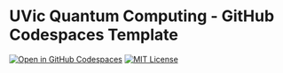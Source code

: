 # UVic Quantum Computing - GitHub Codespaces Template

[![Open in GitHub Codespaces](https://github.com/codespaces/badge.svg)](https://github.com/codespaces/new?template_repository=FlyteWizard/verbose-octo-engine)
[![MIT License](https://img.shields.io/badge/License-MIT-blue?style=for-the-badge)](https://github.com/FlyteWizard/verbose-octo-engine/blob/main/LICENSE)

